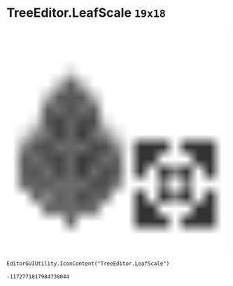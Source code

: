 # TreeEditor.LeafScale `19x18`
<img src="/img/TreeEditor.LeafScale.png" width=512 height=512>

``` CSharp
EditorGUIUtility.IconContent("TreeEditor.LeafScale")
```
```
-1172771817984738044
```
